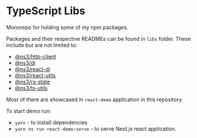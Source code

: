 # TypeScript Libs

Monorepo for holding some of my npm packages.

Packages and their respective READMEs can be found in `libs` folder.
These include but are not limited to:

* [@ns3/http-client](libs/http-client)
* [@ns3/di](libs/rx-state)
* [@ns3/react-di](libs/react-di)
* [@ns3/react-utils](libs/react-utils)
* [@ns3/rx-state](libs/rx-state)
* [@ns3/ts-utils](libs/ts-utils)

Most of there are showcased in `react-demo` application in this repository.

To start demo run:

* `yarn` - to install dependencies
* `yarn nx run react-demo:serve` - to serve Next.js react application.
